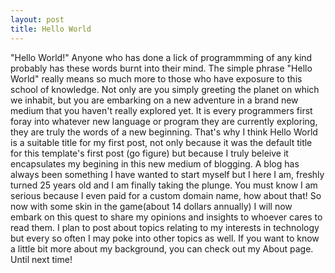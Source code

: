 ```yaml
---
layout: post
title: Hello World
---
```

"Hello World!" Anyone who has done a lick of programmming of any kind probably has these words burnt into their mind. The simple phrase "Hello World" really means so much more to those who have exposure to this school of knowledge. Not only are you simply greeting the planet on which we inhabit, but you are embarking on a new adventure in a brand new medium that you haven't really explored yet. It is every programmers first foray into whatever new language or program they are currently exploring, they are truly the words of a new beginning. That's why I think Hello World is a suitable title for my first post, not only because it was the default title for this template's first post (go figure) but because I truly beleive it encapsulates my begining in this new medium of blogging. A blog has always been something I have wanted to start myself but I here I am, freshly turned 25 years old and I am finally taking the plunge. You must know I am serious because I even paid for a custom domain name, how about that! So now with some skin in the game(about 14 dollars annually) I will now embark on this quest to share my opinions and insights to whoever cares to read them. I plan to post about topics relating to my interests in technology but every so often I may poke into other topics as well. If you want to know a little bit more about my background, you can check out my About page. Until next time!
